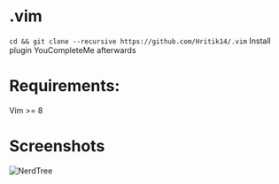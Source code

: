 # .vim

`cd && git clone --recursive https://github.com/Hritik14/.vim` 
Install plugin YouCompleteMe afterwards

# Requirements:
Vim >= 8

# Screenshots
![NerdTree](http://i.imgur.com/j8jlqEf.png)
